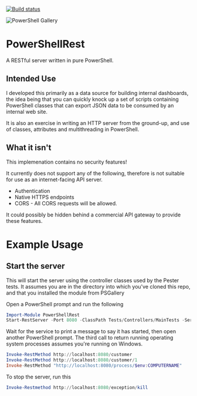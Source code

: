 [![Build status](https://ci.appveyor.com/api/projects/status/fweuumbkxs0r79um/branch/master?svg=true)](https://ci.appveyor.com/project/fireflycons/powershellrest)

![PowerShell Gallery](https://img.shields.io/powershellgallery/v/PowerShellRest)

# PowerShellRest

A RESTful server written in pure PowerShell.

## Intended Use

I developed this primarily as a data source for building internal dashboards, the idea being that you can quickly knock up a set of scripts containing PowerShell classes that can export JSON data to be consumed by an internal web site.

It is also an exercise in writing an HTTP server from the ground-up, and use of classes, attributes and multithreading in PowerShell.

## What it isn't

This implemenation contains no security features!

It currently does not support any of the following, therefore is not suitable for use as an internet-facing API server.

* Authentication
* Native HTTPS endpoints
* CORS - All CORS requests will be allowed.

It could possibly be hidden behind a commercial API gateway to provide these features.

# Example Usage

## Start the server

This will start the server using the controller classes used by the Pester tests. It assumes you are in the directory into which you've cloned this repo, and that you installed the module from PSGallery

Open a PowerShell prompt and run the following

```powershell
Import-Module PowerShellRest
Start-RestServer -Port 8080 -ClassPath Tests/Controllers/MainTests -Service
```

Wait for the service to print a message to say it has started, then open another PowerShell prompt.  The third call to return running operating system processes assumes you're running on Windows.

```powershell
Invoke-RestMethod http://localhost:8080/customer
Invoke-RestMethod http://localhost:8080/customer/1
Invoke-RestMethod "http://localhost:8080/process/$env:COMPUTERNAME"
```

To stop the server, run this

```powershell
Invoke-Restmethod http://localhost:8080/exception/kill
```


